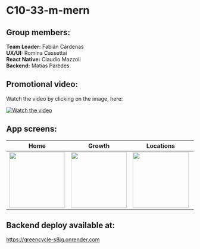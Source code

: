 # C10-33-m-mern

## Group members: 

**Team Leader:** Fabián Cárdenas  
**UX/UI:** Romina Cassettai  
**React Native:** Claudio Mazzoli  
**Backend:** Matías Paredes


## Promotional video:
Watch the video by clicking on the image, here:

[![Watch the video]( <img src="https://drive.google.com/uc?export=view&id=1ucHy-b-rTz7nRqjA-gYB95lObJli7FPO" width="150"  >)]([https://drive.google.com/file/d/1GmC82_o7tIj1yHwlvQuNZzlWe6xXvtTb/view?usp=sharing])


## App screens:

| Home | Growth | Locations | Swap | FAQs | News |
| --- | --- | --- | --- | --- | --- |
| <img src="https://drive.google.com/uc?export=view&id=1dLGRZzkrZJ9LpM5EVb7vt1wggqaaz9bH" width="150"  > | <img src="https://drive.google.com/uc?export=view&id=1pdtSxT6vSfyxjNA68oEANGwn25qga6Ji" width="150"  > | <img src="https://drive.google.com/uc?export=view&id=1pXmgM9a7dMYehM91Hzbs7U6JdfUWbBIP" width="150"  > | <img src="https://drive.google.com/uc?export=view&id=1WvkCUmPcezzrbKib6gc77L3Ld9D4QMdv" width="150"  > | <img src="https://drive.google.com/uc?export=view&id=1UueL1g8JAzRPJiFucZsKFmbWT7ZnEl9C" width="150"  > | <img src="https://drive.google.com/uc?export=view&id=1EfA8c-g9BAh0g3DRoYhl1rknom-hgxXb" width="150"  >
  
      
      
     
      
      
## Backend deploy available at: 
https://greencycle-s8jg.onrender.com  



